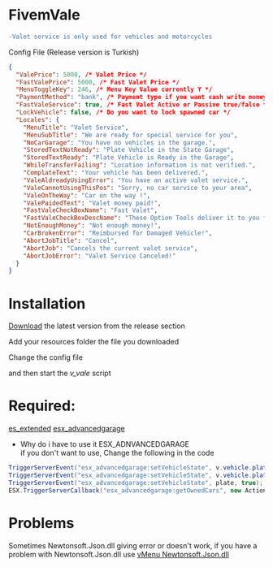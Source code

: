 # FivemVale


```diff
-Valet service is only used for vehicles and motorcycles
```
Config File (Release version is Turkish)
```json
{
  "ValePrice": 5000, /* Valet Price */
  "FastValePrice": 5000, /* Fast Valet Price */
  "MenuToggleKey": 246, /* Menu Key Value currently Y */
  "PaymentMethod": "bank", /* Payment type if you want cash write money */
  "FastValeService": true, /* Fast Valet Active or Passive true/false */
  "LockVehicle": false, /* Do you want to lock spawned car */
  "Locales": {
    "MenuTitle": "Valet Service",
    "MenuSubTitle": "We are ready for special service for you",
    "NoCarGarage": "You have no vehicles in the garage.",
    "StoredTextNotReady": "Plate Vehicle in the State Garage",
    "StoredTextReady": "Plate Vehicle is Ready in the Garage",
    "WhileTransferFailing": "Location information is not verified.",
    "ComplateText": "Your vehicle has been delivered.",
    "ValeAldreadyUsingError": "You have an active valet service.",
    "ValeCannotUsingThisPos": "Sorry, no car service to your area",
    "ValeOnTheWay": "Car on the way !",
    "ValePaidedText": "Valet money paid!",
    "FastValeCheckBoxName": "Fast Valet",
    "FastValeCheckBoxDescName": "These Option Tools deliver it to you faster.",
    "NotEnoughMoney": "Not enough money!",
    "CarBrokenError": "Reimbursed for Damaged Vehicle!",
    "AbortJobTitle": "Cancel",
    "AbortJob": "Cancels the current valet service",
    "AbortJobError": "Valet Service Canceled!"
  }
}
```


# Installation
[Download](https://github.com/vnoisy/FivemVale/releases) the latest version from the release section

Add your resources folder the file you downloaded

Change the config file

and then start the *v_vale* script

# Required:
[es_extended](https://github.com/esx-framework/es_extended)
[esx_advancedgarage](https://github.com/search?q=esx_advancedgarage)
* Why do i have to use it ESX_ADNVANCEDGARAGE  
if you don't want to use, Change the following in the code

```c#
TriggerServerEvent("esx_advancedgarage:setVehicleState", v.vehicle.plate, false);//370 Line in Vale/Main.cs
TriggerServerEvent("esx_advancedgarage:setVehicleState", v.vehicle.plate, false); //421 Line in Vale/Main.cs
TriggerServerEvent("esx_advancedgarage:setVehicleState", plate, true); //319 Line in Vale/Main.cs
ESX.TriggerServerCallback("esx_advancedgarage:getOwnedCars", new Action<dynamic>(ownedCars => //75 Line in Vale/Main.cs
```

# Problems
Sometimes Newtonsoft.Json.dll giving error or doesn't work, if you have a problem with Newtonsoft.Json.dll use [vMenu Newtonsoft.Json.dll](https://github.com/tomgrobbe/vMenu) 
